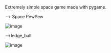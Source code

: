 Extremely simple space game made with pygame.

--> Space PewPew

![image](https://github.com/user-attachments/assets/d2885de3-e3fa-4f69-bed5-86872427d399)


-->ledge_ball

![image](https://github.com/user-attachments/assets/3bc0d3a0-763b-4405-8ae8-e33e288587a1)

